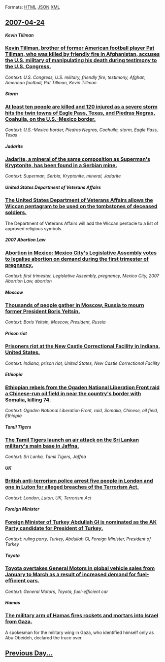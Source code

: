 
Formats: [HTML](2007/04/24/index.html)  [JSON](2007/04/24/index.json)  [XML](2007/04/24/index.xml)  

## [2007-04-24](/news/2007/04/24/index.md)

##### Kevin Tillman
### [ Kevin Tillman, brother of former American football player Pat Tillman, who was killed by friendly fire in Afghanistan, accuses the U.S. military of manipulating his death during testimony to the U.S. Congress. ](/news/2007/04/24/kevin-tillman-brother-of-former-american-football-player-pat-tillman-who-was-killed-by-friendly-fire-in-afghanistan-accuses-the-u-s-mil.md)
_Context: U.S. Congress, U.S. military, friendly fire, testimony, Afghan, American football, Pat Tillman, Kevin Tillman_

##### Storm
### [ At least ten people are killed and 120 injured as a severe storm hits the twin towns of Eagle Pass, Texas, and Piedras Negras, Coahuila, on the U.S.-Mexico border. ](/news/2007/04/24/at-least-ten-people-are-killed-and-120-injured-as-a-severe-storm-hits-the-twin-towns-of-eagle-pass-texas-and-piedras-negras-coahuila-on.md)
_Context: U.S.-Mexico border, Piedras Negras, Coahuila, storm, Eagle Pass, Texas_

##### Jadarite
### [ Jadarite, a mineral of the same composition as Superman's Kryptonite, has been found in a Serbian mine. ](/news/2007/04/24/jadarite-a-mineral-of-the-same-composition-as-superman-s-kryptonite-has-been-found-in-a-serbian-mine.md)
_Context: Superman, Serbia, Kryptonite, mineral, Jadarite_

##### United States Department of Veterans Affairs
### [ The United States Department of Veterans Affairs allows the Wiccan pentagram to be used on the tombstones of deceased soldiers. ](/news/2007/04/24/the-united-states-department-of-veterans-affairs-allows-the-wiccan-pentagram-to-be-used-on-the-tombstones-of-deceased-soldiers.md)
The Department of Veterans Affairs will add the Wiccan pentacle to a list of approved religious symbols.

##### 2007 Abortion Law
### [ Abortion in Mexico: Mexico City's Legislative Assembly votes to legalise abortion on demand during the first trimester of pregnancy. ](/news/2007/04/24/abortion-in-mexico-mexico-city-s-legislative-assembly-votes-to-legalise-abortion-on-demand-during-the-first-trimester-of-pregnancy.md)
_Context: first trimester, Legislative Assembly, pregnancy, Mexico City, 2007 Abortion Law, abortion_

##### Moscow
### [ Thousands of people gather in Moscow, Russia to mourn former President Boris Yeltsin. ](/news/2007/04/24/thousands-of-people-gather-in-moscow-russia-to-mourn-former-president-boris-yeltsin.md)
_Context: Boris Yeltsin, Moscow, President, Russia_

##### Prison riot
### [ Prisoners riot at the New Castle Correctional Facility in Indiana, United States. ](/news/2007/04/24/prisoners-riot-at-the-new-castle-correctional-facility-in-indiana-united-states.md)
_Context: Indiana, prison riot, United States, New Castle Correctional Facility_

##### Ethiopia
### [ Ethiopian rebels from the Ogaden National Liberation Front raid a Chinese-run oil field in near the country's border with Somalia, killing 74. ](/news/2007/04/24/ethiopian-rebels-from-the-ogaden-national-liberation-front-raid-a-chinese-run-oil-field-in-near-the-country-s-border-with-somalia-killing.md)
_Context: Ogaden National Liberation Front, raid, Somalia, Chinese, oil field, Ethiopia_

##### Tamil Tigers
### [ The Tamil Tigers launch an air attack on the Sri Lankan military's main base in Jaffna. ](/news/2007/04/24/the-tamil-tigers-launch-an-air-attack-on-the-sri-lankan-military-s-main-base-in-jaffna.md)
_Context: Sri Lanka, Tamil Tigers, Jaffna_

##### UK
### [ British anti-terrorism police arrest five people in London and one in Luton for alleged breaches of the Terrorism Act. ](/news/2007/04/24/british-anti-terrorism-police-arrest-five-people-in-london-and-one-in-luton-for-alleged-breaches-of-the-terrorism-act.md)
_Context: London, Luton, UK, Terrorism Act_

##### Foreign Minister
### [ Foreign Minister of Turkey Abdullah Gl is nominated as the AK Party candidate for President of Turkey. ](/news/2007/04/24/foreign-minister-of-turkey-abdullah-gul-is-nominated-as-the-ak-party-candidate-for-president-of-turkey.md)
_Context: ruling party, Turkey, Abdullah Gl, Foreign Minister, President of Turkey_

##### Toyota
### [ Toyota overtakes General Motors in global vehicle sales from January to March as a result of increased demand for fuel-efficient cars. ](/news/2007/04/24/toyota-overtakes-general-motors-in-global-vehicle-sales-from-january-to-march-as-a-result-of-increased-demand-for-fuel-efficient-cars.md)
_Context: General Motors, Toyota, fuel-efficient car_

##### Hamas
### [ The military arm of Hamas fires rockets and mortars into Israel from Gaza. ](/news/2007/04/24/the-military-arm-of-hamas-fires-rockets-and-mortars-into-israel-from-gaza.md)
A spokesman for the military wing in Gaza, who identified himself only as Abu Obeideh, declared the truce over.

## [Previous Day...](/news/2007/04/23/index.md)


